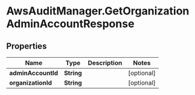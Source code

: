 # AwsAuditManager.GetOrganizationAdminAccountResponse

## Properties

Name | Type | Description | Notes
------------ | ------------- | ------------- | -------------
**adminAccountId** | **String** |  | [optional] 
**organizationId** | **String** |  | [optional] 


